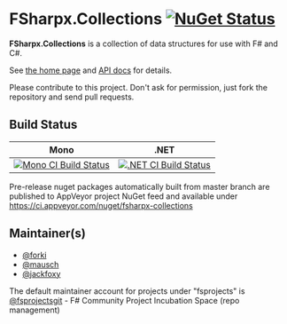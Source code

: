 # FSharpx.Collections [![NuGet Status](http://img.shields.io/nuget/v/FSharpx.Collections.svg?style=flat)](https://www.nuget.org/packages/FSharpx.Collections/)

**FSharpx.Collections** is a collection of data structures for use with F# and C#. 

See [the home page](http://fsprojects.github.io/FSharpx.Collections/) and [API docs](http://fsprojects.github.io/FSharpx.Collections/reference/index.html) for details.

Please contribute to this project. Don't ask for permission, just fork the repository and send pull requests.

## Build Status

Mono | .NET
---- | ----
[![Mono CI Build Status](https://img.shields.io/travis/fsprojects/FSharpx.Collections/master.svg)](https://travis-ci.org/fsprojects/FSharpx.Collections) | [![.NET CI Build Status](https://img.shields.io/appveyor/ci/fsgit/FSharpx-Collections/master.svg)](https://ci.appveyor.com/project/fsgit/fsharpx-collections)

Pre-release nuget packages automatically built from master branch are published to AppVeyor project NuGet feed and available under https://ci.appveyor.com/nuget/fsharpx-collections

## Maintainer(s)

- [@forki](https://github.com/forki)
- [@mausch](https://github.com/mausch)
- [@jackfoxy](https://github.com/jackfoxy)

The default maintainer account for projects under "fsprojects" is [@fsprojectsgit](https://github.com/fsprojectsgit) - F# Community Project Incubation Space (repo management)
